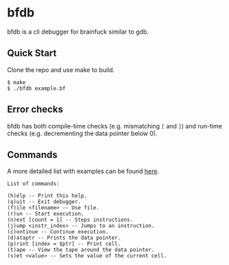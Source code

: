 # bfdb

bfdb is a cli debugger for brainfuck similar to gdb.

## Quick Start

Clone the repo and use make to build.

```console
$ make
$ ./bfdb example.bf
```

## Error checks

bfdb has both compile-time checks (e.g. mismatching `[` and `]`) and run-time checks (e.g. decrementing the data pointer below 0).

## Commands

A more detailed list with examples can be found [here](COMMANDS.md).

```console
List of commands:

(h)elp -- Print this help.
(q)uit -- Exit debugger.
(f)ile <filename> -- Use file.
(r)un -- Start execution.
(n)ext [count = 1] -- Steps instructions.
(j)ump <instr_index> -- Jumps to an instruction.
(c)ontinue -- Continue execution.
(d)ataptr -- Prints the data pointer.
(p)rint [index = $ptr] -- Print cell.
(t)ape -- View the tape around the data pointer.
(s)et <value> -- Sets the value of the current cell.
```